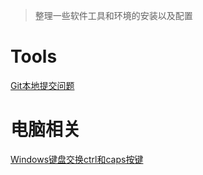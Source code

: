 > 整理一些软件工具和环境的安装以及配置
# Tools

[Git本地提交问题](https://github.com/treethre/Bug-NotFound/blob/main/%E5%B7%A5%E5%85%B7%E7%9B%B8%E5%85%B3/%E6%9C%AC%E5%9C%B0git%20push%E8%87%B3github%E9%81%87%E5%88%B0Everything%20up-to-date%E7%9A%84%E9%97%AE%E9%A2%98.md)


# 电脑相关

[Windows键盘交换ctrl和caps按键](https://github.com/treethre/Bug-NotFound/blob/main/%E7%94%B5%E8%84%91%E7%9B%B8%E5%85%B3/Windows%E9%94%AE%E7%9B%98%E4%BA%A4%E6%8D%A2ctrl%E5%92%8Ccaps%E6%8C%89%E9%94%AE.md)
